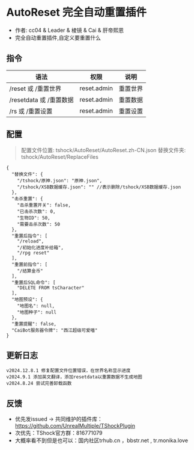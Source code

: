 # AutoReset 完全自动重置插件

- 作者: cc04 & Leader & 棱镜 & Cai & 肝帝熙恩
- 完全自动重置插件,自定义要重置什么

## 指令

| 语法                 |              权限             |  说明  |
| ------------------ | :-------------------------: | :--: |
| /reset 或 /重置世界     | reset.admin | 重置世界 |
| /resetdata 或 /重置数据 | reset.admin | 重置数据 |
| /rs 或 /重置设置        | reset.admin | 重置设置 |

## 配置

> 配置文件位置: tshock/AutoReset/AutoReset.zh-CN.json
> 替换文件夹: tshock/AutoReset/ReplaceFiles

```json5
{
  "替换文件": {
    "/tshock/原神.json": "原神.json",
    "/tshock/XSB数据缓存.json": "" //表示删除/tshock/XSB数据缓存.json
  },
  "击杀重置": {
    "击杀重置开关": false,
    "已击杀次数": 0,
    "生物ID": 50,
    "需要击杀次数": 50
  },
  "重置后指令": [
    "/reload",
    "/初始化进度补给箱",
    "/rpg reset"
  ],
  "重置前指令": [
    "/结算金币"
  ],
  "重置后SQL命令": [
    "DELETE FROM tsCharacter"
  ],
  "地图预设": {
    "地图名": null,
    "地图种子": null
  },
  "重置提醒": false,
  "CaiBot服务器令牌": "西江超级可爱喵"
}
```

## 更新日志

```
v2024.12.8.1 修复配置文件位置错误，在世界名称显示进度
v2024.9.1 添加英文翻译，添加resetdata以重置数据不生成地图
v2024.8.24 尝试完善卸载函数
```

## 反馈

- 优先发issued -> 共同维护的插件库：https://github.com/UnrealMultiple/TShockPlugin
- 次优先：TShock官方群：816771079
- 大概率看不到但是也可以：国内社区trhub.cn ，bbstr.net , tr.monika.love
